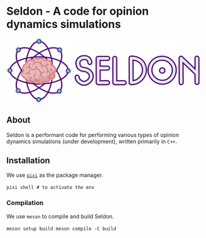 # Seldon - A code for opinion dynamics simulations

![Logo](res/logo_text.png "Seldon Logo")

## About 

Seldon is a performant code for performing various types of opinion dynamics simulations (under development), written primarily in `C++`. 

## Installation 

We use [`pixi`](https://github.com/prefix-dev/pixi) as the package manager. 

``
pixi shell # to activate the env
``

### Compilation

We use `meson` to compile and build Seldon. 

``
meson setup build
meson compile -C build
``